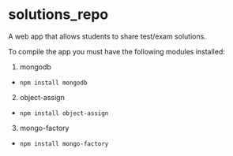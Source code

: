 # solutions_repo  
A web app that allows students to share test/exam solutions.  
  
  
To compile the app you must have the following modules installed:  

1. mongodb
  * ```npm install mongodb```
2. object-assign
  * ```npm install object-assign```
3. mongo-factory
  * ```npm install mongo-factory```
